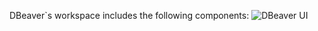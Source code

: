 DBeaver`s workspace includes the following components:
![DBeaver UI](https://www.dropbox.com/s/hxkbuw6r7a8dmw6/UI%20with%20markup.png?dl=0)